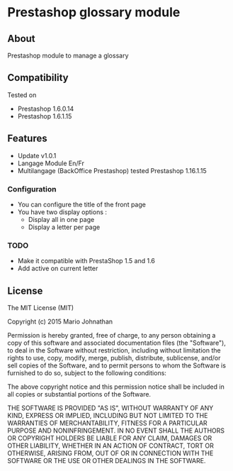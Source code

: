 # Prestashop glossary module

## About

Prestashop module to manage a glossary

## Compatibility

Tested on
* Prestashop 1.6.0.14
* Prestashop 1.6.1.15

## Features
* Update v1.0.1
* Langage Module En/Fr
* Multilangage (BackOffice Prestashop) tested Prestashop 1.16.1.15

### Configuration
* You can configure the title of the front page
* You have two display options :
  - Display all in one page
  - Display a letter per page

### TODO
- Make it compatible with PrestaShop 1.5 and 1.6
- Add active on current letter

## License
The MIT License (MIT)

Copyright (c) 2015 Mario Johnathan

Permission is hereby granted, free of charge, to any person obtaining a copy
of this software and associated documentation files (the "Software"), to deal
in the Software without restriction, including without limitation the rights
to use, copy, modify, merge, publish, distribute, sublicense, and/or sell
copies of the Software, and to permit persons to whom the Software is
furnished to do so, subject to the following conditions:

The above copyright notice and this permission notice shall be included in all
copies or substantial portions of the Software.

THE SOFTWARE IS PROVIDED "AS IS", WITHOUT WARRANTY OF ANY KIND, EXPRESS OR
IMPLIED, INCLUDING BUT NOT LIMITED TO THE WARRANTIES OF MERCHANTABILITY,
FITNESS FOR A PARTICULAR PURPOSE AND NONINFRINGEMENT. IN NO EVENT SHALL THE
AUTHORS OR COPYRIGHT HOLDERS BE LIABLE FOR ANY CLAIM, DAMAGES OR OTHER
LIABILITY, WHETHER IN AN ACTION OF CONTRACT, TORT OR OTHERWISE, ARISING FROM,
OUT OF OR IN CONNECTION WITH THE SOFTWARE OR THE USE OR OTHER DEALINGS IN THE
SOFTWARE.
